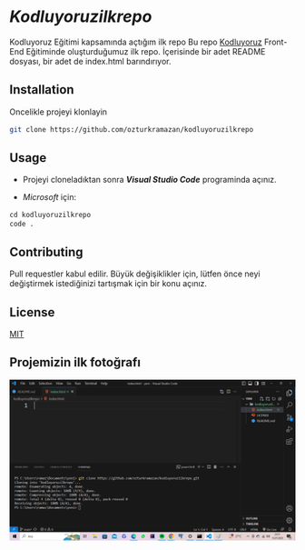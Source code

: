 # ***Kodluyoruzilkrepo***
Kodluyoruz Eğitimi kapsamında açtığım ilk repo
Bu repo [Kodluyoruz](https://kodluyoruz.org/) Front-End Eğitiminde oluşturduğumuz ilk repo. İçerisinde bir adet README dosyası, bir adet de index.html barındırıyor.
## **Installation**
Oncelikle projeyi klonlayin

```bash
git clone https://github.com/ozturkramazan/kodluyoruzilkrepo

```

## **Usage**
* Projeyi cloneladıktan sonra ***Visual Studio Code*** programinda açınız.

* *Microsoft* için:
```microsoft
cd kodluyoruzilkrepo
code .
```

## **Contributing**
Pull requestler kabul edilir. Büyük değişiklikler için, lütfen önce neyi değiştirmek istediğinizi tartışmak için bir konu açınız.

## **License**
[MIT](https://choosealicense.com/licenses/mit/)

## **Projemizin ilk fotoğrafı**
![Alt text](image.png)


